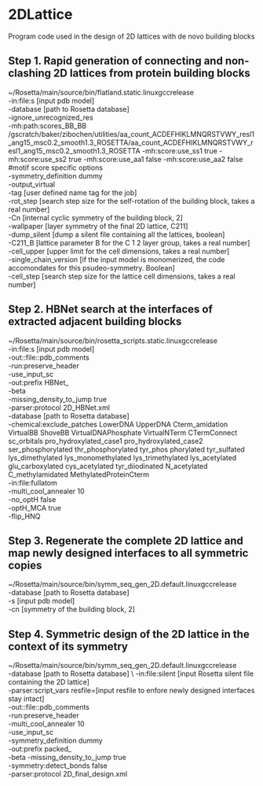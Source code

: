 # 2DLattice
Program code used in the design of 2D lattices with de novo building blocks

## Step 1. Rapid generation of connecting and non-clashing 2D lattices from protein building blocks
~/Rosetta/main/source/bin/flatland.static.linuxgccrelease \
-in:file:s [input pdb model] \
-database [path to Rosetta database] \
-ignore_unrecognized_res \
-mh:path:scores_BB_BB /gscratch/baker/zibochen/utilities/aa_count_ACDEFHIKLMNQRSTVWY_resl1_ang15_msc0.2_smooth1.3_ROSETTA/aa_count_ACDEFHIKLMNQRSTVWY_resl1_ang15_msc0.2_smooth1.3_ROSETTA -mh:score:use_ss1 true -mh:score:use_ss2 true -mh:score:use_aa1 false -mh:score:use_aa2 false #motif score specific options\
 -symmetry_definition dummy \
 -output_virtual \
-tag [user defined name tag for the job] \
 -rot_step [search step size for the self-rotation of the building block, takes a real number]\
 -Cn [internal cyclic symmetry of the building block, 2] \
 -wallpaper [layer symmetry of the final 2D lattice, C211] \
-dump_silent [dump a silent file containing all the lattices, boolean] \
 -C211_B [lattice parameter B for the C 1 2 layer group, takes a real number] \
-cell_upper [upper limit for the cell dimensions, takes a real number] \
-single_chain_version [if the input model is monomerized, the code accomondates for this psudeo-symmetry. Boolean] \
-cell_step [search step size for the lattice cell dimensions, takes a real number]

## Step 2. HBNet search at the interfaces of extracted adjacent building blocks
~/Rosetta/main/source/bin/rosetta_scripts.static.linuxgccrelease \
-in:file:s [input pdb model] \
-out::file::pdb_comments \
-run:preserve_header \
-use_input_sc \
-out:prefix HBNet_ \
-beta \
-missing_density_to_jump true \
-parser:protocol 2D_HBNet.xml \
-database [path to Rosetta database] \
-chemical:exclude_patches LowerDNA  UpperDNA Cterm_amidation VirtualBB ShoveBB VirtualDNAPhosphate VirtualNTerm CTermConnect sc_orbitals pro_hydroxylated_case1 pro_hydroxylated_case2 ser_phosphorylated thr_phosphorylated  tyr_phos
phorylated tyr_sulfated lys_dimethylated lys_monomethylated  lys_trimethylated lys_acetylated glu_carboxylated cys_acetylated tyr_diiodinated N_acetylated C_methylamidated MethylatedProteinCterm \
-in:file:fullatom \
-multi_cool_annealer 10\
-no_optH false\
-optH_MCA true\
-flip_HNQ

## Step 3. Regenerate the complete 2D lattice and map newly designed interfaces to all symmetric copies
~/Rosetta/main/source/bin/symm_seq_gen_2D.default.linuxgccrelease \
-database [path to Rosetta database] \
-s [input pdb model] \
-cn [symmetry of the building block, 2]

## Step 4. Symmetric design of the 2D lattice in the context of its symmetry
~/Rosetta/main/source/bin/symm_seq_gen_2D.default.linuxgccrelease \
-database [path to Rosetta database] \ 
-in:file:silent [input Rosetta silent file containing the 2D lattice] \
-parser:script_vars resfile=[input resfile to enfore newly designed interfaces stay intact] \
-out::file::pdb_comments \
-run:preserve_header \
-multi_cool_annealer 10 \
-use_input_sc \
-symmetry_definition dummy \
-out:prefix packed_ \
-beta
-missing_density_to_jump true  \
-symmetry:detect_bonds false \
-parser:protocol 2D_final_design.xml
